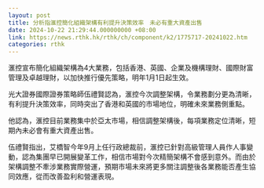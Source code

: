```yaml
---
layout: post
title: 分析指滙控簡化組織架構有利提升決策效率　未必有重大資產出售
date: 2024-10-22 21:29:44.000000000 +08:00
link: https://news.rthk.hk/rthk/ch/component/k2/1775717-20241022.htm
categories: rthk
---
```


滙控宣布簡化組織架構為4大業務，包括香港、英國、企業及機構理財、國際財富管理及卓越理財，以加快推行優先策略，明年1月1日起生效。

光大證券國際證券策略師伍禮賢認為，滙控今次調整架構，令業務劃分更為清晰，有利提升決策效率，同時突出了香港和英國的市場地位，明確未來業務側重點。

他認為，滙控目前業務集中於亞太市場，相信調整架構後，每項業務定位清晰，短期內未必會有重大資產出售。

伍禮賢指出，艾橋智今年9月上任行政總裁前，滙控已針對高級管理人員作人事變動，認為集團早已開展變革工作，相信市場對今次精簡架構不會感到意外。而由於架構調整不牽涉業務實際營運，預期市場未來將更多關注調整後各業務能否產生協同效應，從而改善盈利和營運表現。
